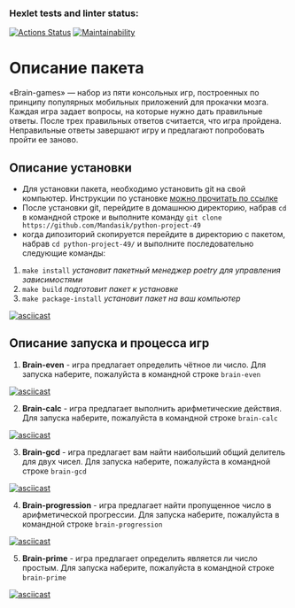 ### Hexlet tests and linter status:
[![Actions Status](https://github.com/Mandasik/python-project-49/workflows/hexlet-check/badge.svg)](https://github.com/Mandasik/python-project-49/actions)
[![Maintainability](https://api.codeclimate.com/v1/badges/350d11c4fa9e6c7c5597/maintainability)](https://codeclimate.com/github/Mandasik/python-project-49/maintainability)

# Описание пакета

«Brain-games» — набор из пяти консольных игр, построенных по принципу популярных мобильных приложений для прокачки мозга. Каждая игра задает вопросы, на которые нужно дать правильные ответы. После трех правильных ответов считается, что игра пройдена. Неправильные ответы завершают игру и предлагают попробовать пройти ее заново. 

## Описание установки

* Для установки пакета, необходимо установить git на свой компьютер. Инструкции по установке [можно прочитать по ссылке](https://git-scm.com/book/ru/v2/%D0%92%D0%B2%D0%B5%D0%B4%D0%B5%D0%BD%D0%B8%D0%B5-%D0%A3%D1%81%D1%82%D0%B0%D0%BD%D0%BE%D0%B2%D0%BA%D0%B0-Git)
* После установки git, перейдите в домашнюю директорию, набрав `cd` в командной строке и выполните команду
`git clone https://github.com/Mandasik/python-project-49`
* когда дипозиторий скопируется перейдите в директорию с пакетом, набрав `cd python-project-49/` и выполните последовательно следующие команды:
1. `make install` *установит пакетный менеджер poetry для управления зависимостями*
2. `make build` *подготовит пакет к установке*
3. `make package-install` *установит пакет на ваш компьютер*

[![asciicast](https://asciinema.org/a/557954.svg)](https://asciinema.org/a/557954)

## Описание запуска и процесса игр

1. **Brain-even** - игра предлагает определить чётное ли число. Для запуска наберите, пожалуйста в командной строке `brain-even`

[![asciicast](https://asciinema.org/a/557076.svg)](https://asciinema.org/a/557076)

2. **Brain-calc** - игра предлагает выполнить арифметические действия. Для запуска наберите, пожалуйста в командной строке `brain-calc`

[![asciicast](https://asciinema.org/a/557080.svg)](https://asciinema.org/a/557080)

3. **Brain-gcd** - игра предлагает вам найти наибольший общий делитель для двух чисел. Для запуска наберите, пожалуйста в командной строке `brain-gcd`

[![asciicast](https://asciinema.org/a/557084.svg)](https://asciinema.org/a/557084)

4. **Brain-progression** - игра предлагает найти пропущенное число в арифметической прогрессии. Для запуска наберите, пожалуйста в командной строке `brain-progression`

[![asciicast](https://asciinema.org/a/557085.svg)](https://asciinema.org/a/557085)

5. **Brain-prime** - игра предлагает определить является ли число простым. Для запуска наберите, пожалуйста в командной строке `brain-prime`

[![asciicast](https://asciinema.org/a/557086.svg)](https://asciinema.org/a/557086)

